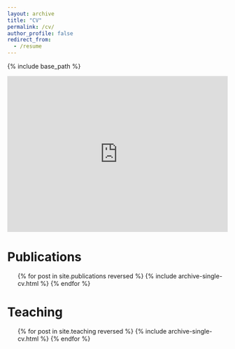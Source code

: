 ```yaml
---
layout: archive
title: "CV"
permalink: /cv/
author_profile: false
redirect_from:
  - /resume
---
```


{% include base_path %}

<div style="position: relative; padding-bottom: 70.72%; height: 0; overflow: hidden;">
  <iframe src="https://drive.google.com/file/d/1OLf0gRn0Xkqmmx60YfKaaBy0AZDL8sCE/preview" frameborder="0" style="position: absolute; top: 0; left: 0; width: 100%; height: 100%;" allowfullscreen></iframe>
</div>

<!-- ![hanjunpark_cv](/images/hanjunpark_20240712cv_final-1.png) -->

Publications
======
  <ul>{% for post in site.publications reversed %}
    {% include archive-single-cv.html %}
  {% endfor %}</ul>

  
Teaching
======
  <ul>{% for post in site.teaching reversed %}
    {% include archive-single-cv.html %}
  {% endfor %}</ul>
  

